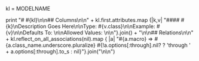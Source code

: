 kl = MODELNAME


print "# #{kl}\n\n## Columns\n\n" + kl.first.attributes.map {|k,v| "#### #{k}\nDescription Goes Here\n\nType: #{v.class}\n\nExample: #{v}\n\nDefaults To: \n\nAllowed Values: \n\n"}.join() + "\n\n## Relations\n\n" + kl.reflect_on_all_associations(nil).map { |a| "#{a.macro} => #{a.class_name.underscore.pluralize} #{!a.options[:through].nil? ? 'through ' + a.options[:through].to_s : nil}"}.join("\n\n")